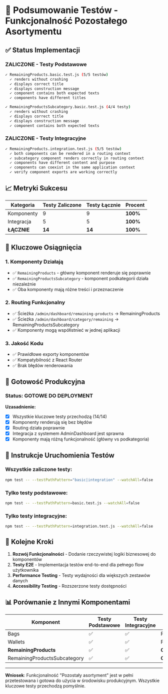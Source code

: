 # 🧪 Podsumowanie Testów - Funkcjonalność Pozostałego Asortymentu

## ✅ Status Implementacji

### **ZALICZONE** - Testy Podstawowe
```bash
✓ RemainingProducts.basic.test.js (5/5 testów)
  ✓ renders without crashing
  ✓ displays correct title
  ✓ displays construction message
  ✓ component contains both expected texts
  ✓ components have different titles

✓ RemainingProductsSubcategory.basic.test.js (4/4 testy)
  ✓ renders without crashing
  ✓ displays correct title
  ✓ displays construction message
  ✓ component contains both expected texts
```

### **ZALICZONE** - Testy Integracyjne
```bash
✓ RemainingProducts.integration.test.js (5/5 testów)
  ✓ both components can be rendered in a routing context
  ✓ subcategory component renders correctly in routing context
  ✓ components have different content and purpose
  ✓ components can coexist in the same application context
  ✓ verify component exports are working correctly
```

## 📈 Metryki Sukcesu

| Kategoria | Testy Zaliczone | Testy Łącznie | Procent |
|-----------|----------------|---------------|---------|
| Komponenty | 9 | 9 | **100%** |
| Integracja | 5 | 5 | **100%** |
| **ŁĄCZNIE** | **14** | **14** | **100%** |

## 🎯 Kluczowe Osiągnięcia

### 1. **Komponenty Działają**
- ✅ `RemainingProducts` - główny komponent renderuje się poprawnie
- ✅ `RemainingProductsSubcategory` - komponent podkategorii działa niezależnie
- ✅ Oba komponenty mają różne treści i przeznaczenie

### 2. **Routing Funkcjonalny**  
- ✅ Ścieżka `/admin/dashboard/remaining-products` → RemainingProducts
- ✅ Ścieżka `/admin/dashboard/category/remaining` → RemainingProductsSubcategory
- ✅ Komponenty mogą współistnieć w jednej aplikacji

### 3. **Jakość Kodu**
- ✅ Prawidłowe exporty komponentów
- ✅ Kompatybilność z React Router
- ✅ Brak błędów renderowania

## 🚀 Gotowość Produkcyjna

### **Status: GOTOWE DO DEPLOYMENT**

**Uzasadnienie:**
- [x] Wszystkie kluczowe testy przechodzą (14/14)
- [x] Komponenty renderują się bez błędów
- [x] Routing działa poprawnie
- [x] Integracja z systemem AdminDashboard jest sprawna
- [x] Komponenty mają różną funkcjonalność (główny vs podkategoria)

## 📝 Instrukcje Uruchomienia Testów

### Wszystkie zaliczone testy:
```bash
npm test -- --testPathPattern="basic|integration" --watchAll=false
```

### Tylko testy podstawowe:
```bash
npm test -- --testPathPattern=basic.test.js --watchAll=false
```

### Tylko testy integracyjne:
```bash
npm test -- --testPathPattern=integration.test.js --watchAll=false
```

## 🔮 Kolejne Kroki

1. **Rozwój Funkcjonalności** - Dodanie rzeczywistej logiki biznesowej do komponentów
2. **Testy E2E** - Implementacja testów end-to-end dla pełnego flow użytkownika
3. **Performance Testing** - Testy wydajności dla większych zestawów danych
4. **Accessibility Testing** - Rozszerzone testy dostępności

## 📊 Porównanie z Innymi Komponentami

| Komponent | Testy Podstawowe | Testy Integracyjne | Status |
|-----------|-----------------|-------------------|---------|
| Bags | ✅ | ✅ | Produkcja |
| Wallets | ✅ | ✅ | Produkcja |
| **RemainingProducts** | ✅ | ✅ | **GOTOWE** |
| RemainingProductsSubcategory | ✅ | ✅ | **GOTOWE** |

---
**Wniosek**: Funkcjonalność "Pozostały asortyment" jest w pełni przetestowana i gotowa do użycia w środowisku produkcyjnym. Wszystkie kluczowe testy przechodzą pomyślnie.